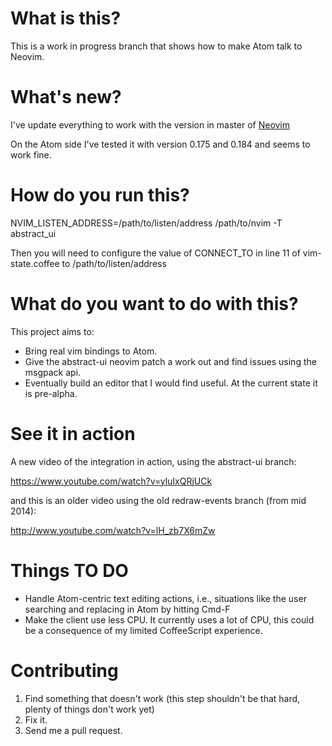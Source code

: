 # What is this?

This is a work in progress branch that shows how to make Atom talk to Neovim.

# What's new?
I've update everything to work with the version in master of
[Neovim](http://github.com/neovim/neovim)

On the Atom side I've tested it with version 0.175 and 0.184 and seems to work
fine.

# How do you run this?

NVIM_LISTEN_ADDRESS=/path/to/listen/address /path/to/nvim -T abstract_ui

Then you will need to configure the value of CONNECT_TO in line 11 of
vim-state.coffee to /path/to/listen/address

# What do you want to do with this?

This project aims to:

* Bring real vim bindings to Atom.
* Give the abstract-ui neovim patch a work out and find issues using the
msgpack api.
* Eventually build an editor that I would find useful. At the current state it is
pre-alpha.

# See it in action

A new video of the integration in action, using the abstract-ui branch:

https://www.youtube.com/watch?v=yluIxQRjUCk

and this is an older video using the old redraw-events branch (from mid 2014):

http://www.youtube.com/watch?v=lH_zb7X6mZw

# Things TO DO

* Handle Atom-centric text editing actions, i.e., situations like the user
searching and replacing in Atom by hitting Cmd-F
* Make the client use less CPU. It currently uses a lot of CPU, this could be a
consequence of my limited CoffeeScript experience.

# Contributing

1. Find something that doesn't work (this step shouldn't be that hard, plenty
of things don't work yet)
2. Fix it. 
3. Send me a pull request.



